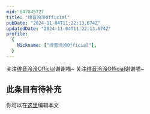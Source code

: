 ```yaml
---
mid: 647845727
title: "绯音泠泠Official"
pubDate: "2024-11-04T11:22:13.674Z"
updatedDate: "2024-11-04T11:22:13.674Z"
profile:
  {
    Nickname: ["绯音泠泠Official"],
  }
---
```


关注[绯音泠泠Official](https://space.bilibili.com/647845727)谢谢喵~ 关注[绯音泠泠Official](https://space.bilibili.com/647845727)谢谢喵~

## 此条目有待补充
你可以在[这里](https://github.com/Yuhanawa/VTuber.ICU-Content/edit/master/v/绯音泠泠Official/index.md)编辑本文
